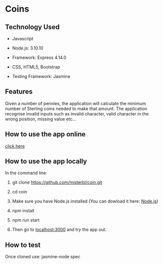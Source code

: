 # Coins

## Technology Used

- Javascript

- Node.js: 3.10.10

- Framework: Express 4.14.0

- CSS, HTML5, Bootstrap

- Testing Framework: Jasmine


## Features
Given a number of pennies, the application will calculate the minimum number of Sterling coins needed to make that amount.
The application recognise invalid inputs such as invalid character, valid character in the wrong position, missing value etc...


## How to use the app online
[click here](https://bbc-coins.herokuapp.com/)

## How to use the app locally
In the command line:

1. git clone https://github.com/misterbl/coin.git

2. cd coin

3. Make sure you have Node.js installed (You can dowload it here: [Node.js](https://nodejs.org/en/download/))

4. npm install

5. npm run start

6. Then go to [localhost:3000](http://localhost:3000) and try the app out.


## How to test
Once cloned use: jasmine-node spec
